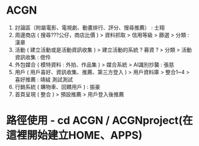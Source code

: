 # ACGN

1. 討論區（附屬電影、電視劇、動畫排行、評分、搜尋推薦） : 士翔
2. 周邊商店 ( 搜尋???公仔，商店比價 ) > 資料抓取 > 信用等級 > 篩選 > 分類 : 漢章
3. 活動 ( 建立活動或是活動資訊收集 )  > 建立活動的系統 ? 募資 ? > 分類 > 活動資訊收集 : 偲伶  
4. 外包媒合 ( 模特資料 : 外拍、作品集 )  > 媒合系統 > AI識別抄襲  : 張慈
5. 用戶 ( 用戶喜好、資訊收集、推薦、第三方登入 ) > 用戶資料庫 > 整合1~4 > 喜好推薦 : 靖絨 測試測試
6. 行銷系統 ( 購物車、回饋用戶 ) : 振豪
7. 首頁呈現 ( 整合 ) > 預設推薦 > 用戶登入後推薦

# 路徑使用 - cd ACGN / ACGNproject(在這裡開始建立HOME、APPS)
